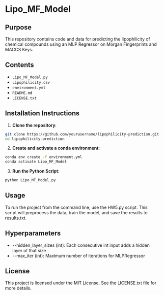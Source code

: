 # Lipo_MF_Model

## Purpose
This repository contains code and data for predicting the lipophilicity of chemical compounds using an MLP Regressor on Morgan Fingerprints and MACCS Keys. 

## Contents
- `Lipo_MF_Model.py`
- `Lipophilicity.csv`
- `environment.yml`
- `README.md`
- `LICENSE.txt`


## Installation Instructions

1. **Clone the repository**:
```sh
git clone https://github.com/yourusername/lipophilicity-prediction.git
cd lipophilicity-prediction
```
2. **Create and activate a conda environment**:
```sh
conda env create -f environment.yml
conda activate Lipo_MF_Model
```
3. **Run the Python Script**:
```sh
python Lipo_MF_Model.py
```

## Usage

To run the project from the command line, use the HW5.py script. This script will preprocess the data, train the model, and save the results to results.txt.

## Hyperparameters

- --hidden_layer_sizes (int): Each consecutive int input adds a hidden layer of that size
- --max_iter (int): Maximum number of iterations for MLPRegressor

## License
This project is licensed under the MIT License. See the LICENSE.txt file for more details. 